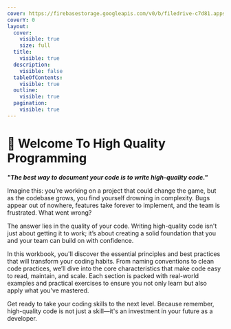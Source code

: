 ```yaml
---
cover: https://firebasestorage.googleapis.com/v0/b/filedrive-c7d81.appspot.com/o/file-upload%2F6.jpg?alt=media&token=feb643b0-5d1c-4328-8db7-b09b5daf3df7
coverY: 0
layout:
  cover:
    visible: true
    size: full
  title:
    visible: true
  description:
    visible: false
  tableOfContents:
    visible: true
  outline:
    visible: true
  pagination:
    visible: true
---
```


# 🚀 Welcome To High Quality Programming

**_"The best way to document your code is to write high-quality code."_**

Imagine this: you’re working on a project that could change the game, but as the codebase grows, you find yourself drowning in complexity. Bugs appear out of nowhere, features take forever to implement, and the team is frustrated. What went wrong?

The answer lies in the quality of your code. Writing high-quality code isn't just about getting it to work; it’s about creating a solid foundation that you and your team can build on with confidence.

In this workbook, you'll discover the essential principles and best practices that will transform your coding habits. From naming conventions to clean code practices, we’ll dive into the core characteristics that make code easy to read, maintain, and scale. Each section is packed with real-world examples and practical exercises to ensure you not only learn but also apply what you’ve mastered.

Get ready to take your coding skills to the next level. Because remember, high-quality code is not just a skill—it's an investment in your future as a developer.
